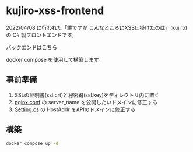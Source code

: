 # kujiro-xss-frontend

2022/04/08 に行われた「誰ですか こんなところにXSS仕掛けたのは」(kujiro) の C# 製フロントエンドです。

[バックエンドはこちら](https://github.com/HUITGroup/kujiro-xss-backend)

docker compose を使用して構築します。

## 事前準備

1. SSLの証明書(ssl.crt)と秘密鍵(ssl.key)をディレクトリ内に置く
1. [nginx.conf](nginx.conf) の server_name を公開したいドメインに修正する
1. [Setting.cs](HUIT2022/Pages/Setting.cs) の HostAddr をAPIのドメインに修正する

## 構築

```bash
docker compose up -d
```
